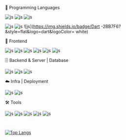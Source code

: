 <!-- <img src="https://capsule-render.vercel.app/api?type=waving&color=gradient&height=160&section=header&text=Yejin's%20GitHub&fontSize=42" /> -->
<div>

🎨 Programming Languages

![js](https://img.shields.io/badge/C/C++-5C6BC0?style=flat&logo=c&logoColor=white)
![js](https://img.shields.io/badge/Python-3F76A5?style=flat&logo=python&logoColor=white)
![js](https://img.shields.io/badge/Java-DB380E?style=flat&logo=java&logoColor=white)

![js](https://img.shields.io/badge/JavaScript-F7DF1E?style=flat&logo=JavaScript&logoColor=white)
![js](https://img.shields.io/badge/TypeScript-3178C6?style=flat&logo=TypeScript&logoColor=white)
![js](https://img.shields.io/badge/Dart -2BB7F6?&style=flat&logo=dart&logoColor= white)

🧩 Frontend

![js](https://img.shields.io/badge/React-61DBFB?style=flat&logo=react&logoColor=white)
![js](https://img.shields.io/badge/tailwindCSS-0FB8D6?style=flat&logo=tailwind-css&logoColor=white)
![js](https://img.shields.io/badge/styled--components-D876B2?style=flat&logo=styled-components&logoColor=white)
![js](https://img.shields.io/badge/Flutter-08589C?style=flat&logo=flutter&logoColor=white)
![js](https://img.shields.io/badge/Vite-5F57FF?style=flat&logo=vite&logoColor=white)
![js](https://img.shields.io/badge/Axios-5F30E5?style=flat&logo=axios&logoColor=white)

🗄 Backend & Server | Database

![js](https://img.shields.io/badge/spring-72B545?style=flat&logo=spring&logoColor=white)
![js](https://img.shields.io/badge/Firebase-FFA612?style=flat&logo=firebase&logoColor=white)
![js](https://img.shields.io/badge/MySQL-F5A741?style=flat&logo=mysql&logoColor=white)

☁️ Infra | Deployment

![js](https://img.shields.io/badge/Linux-F5BD0D?style=flat&logo=linux&logoColor=white)
![js](https://img.shields.io/badge/Vercel-080808?style=flat&logo=vercel&logoColor=white)

🛠️ Tools

![js](https://img.shields.io/badge/GitHub-191919?style=flat&logo=GitHub&logoColor=white)
![js](https://img.shields.io/badge/Visual_Studio_Code-0178BA?style=flat&logo=vscode&logoColor=white)
![js](https://img.shields.io/badge/IntelliJ-EF3265?style=flat&logo=intellijidea&logoColor=white)
![js](https://img.shields.io/badge/Notion-black?style=flat&logo=notion&logoColor=white)
![js](https://img.shields.io/badge/Figma-8C55FF?style=flat&logo=figma&logoColor=white)

<br/>

[![Top Langs](https://github-readme-stats.vercel.app/api/top-langs/?username=redcontroller&langs_count=4&layout=compact)](https://github.com/anuraghazra/github-readme-stats)
</div>

<!-- ## Hi there 👋 -->

<!--
**twjin03/twjin03** is a ✨ _special_ ✨ repository because its `README.md` (this file) appears on your GitHub profile.

Here are some ideas to get you started:

- 🔭 I’m currently working on ...
- 🌱 I’m currently learning ...
- 👯 I’m looking to collaborate on ...
- 🤔 I’m looking for help with ...
- 💬 Ask me about ...
- 📫 How to reach me: ...
- 😄 Pronouns: ...
- ⚡ Fun fact: ...
-->